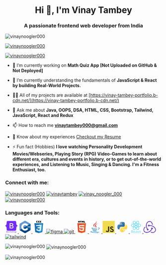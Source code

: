 <h1 align="center">Hi 👋, I'm Vinay Tambey</h1>
<h3 align="center">A passionate frontend web developer from India</h3>

<p align="left"> <img src="https://komarev.com/ghpvc/?username=vinaynoogler000&label=Profile%20views&color=0e75b6&style=flat" alt="vinaynoogler000" /> </p>

<p align="left"> <a href="https://github.com/ryo-ma/github-profile-trophy"><img src="https://github-profile-trophy.vercel.app/?username=vinaynoogler000" alt="vinaynoogler000" /></a> </p>

<p align="left"> <a href="https://twitter.com/vinaynoogler000" target="blank"><img src="https://img.shields.io/twitter/follow/vinaynoogler000?logo=twitter&style=for-the-badge" alt="vinaynoogler000" /></a> </p>

- 🔭 I’m currently working on **Math Quiz App [Not Uploaded on GitHub & Not Deployed]**

- 🌱 I’m currently understanding the fundamentals of **JavaScript & React by building Real-World Projects.**

- 👨‍💻 All of my projects are available at [https://vinay-tambey-portfolio.b-cdn.net/](https://vinay-tambey-portfolio.b-cdn.net/)

- 💬 Ask me about **Java, OOPS, DSA, HTML, CSS, Bootstrap, Tailwind, JavaScript, React and Redux**

- 📫 How to reach me **vinaytambey000@gmail.com**

- 📄 Know about my experiences [Checkout my Resume](https://drive.google.com/file/d/1jrenZTejQi0LSE9GisaG0jPgznTo0wYy/view?usp=drivesdk)

- ⚡ Fun fact (Hobbies) **I love watching Personality Development Movies/Webseries, Playing Story (RPG) Video-Games to learn about different era, cultures and events in history, or to get out-of-the-world experiences, and Listening to Music, Singing & Dancing. I'm a Fitness Enthusiast, too.**

<h3 align="left">Connect with me:</h3>
<p align="left">
<a href="https://twitter.com/vinaynoogler000" target="blank"><img align="center" src="https://raw.githubusercontent.com/rahuldkjain/github-profile-readme-generator/master/src/images/icons/Social/twitter.svg" alt="vinaynoogler000" height="30" width="40" /></a>
<a href="https://linkedin.com/in/vinaytambey" target="blank"><img align="center" src="https://raw.githubusercontent.com/rahuldkjain/github-profile-readme-generator/master/src/images/icons/Social/linked-in-alt.svg" alt="vinaytambey" height="30" width="40" /></a>
<a href="https://instagram.com/vinay_noogler_000" target="blank"><img align="center" src="https://raw.githubusercontent.com/rahuldkjain/github-profile-readme-generator/master/src/images/icons/Social/instagram.svg" alt="vinay_noogler_000" height="30" width="40" /></a>
<a href="https://www.leetcode.com/vinaynoogler000" target="blank"><img align="center" src="https://raw.githubusercontent.com/rahuldkjain/github-profile-readme-generator/master/src/images/icons/Social/leet-code.svg" alt="vinaynoogler000" height="30" width="40" /></a>
</p>

<h3 align="left">Languages and Tools:</h3>
<p align="left"> <a href="https://getbootstrap.com" target="_blank" rel="noreferrer"> <img src="https://raw.githubusercontent.com/devicons/devicon/master/icons/bootstrap/bootstrap-plain-wordmark.svg" alt="bootstrap" width="40" height="40"/> </a> <a href="https://www.w3schools.com/cpp/" target="_blank" rel="noreferrer"> <img src="https://raw.githubusercontent.com/devicons/devicon/master/icons/cplusplus/cplusplus-original.svg" alt="cplusplus" width="40" height="40"/> </a> <a href="https://www.w3schools.com/css/" target="_blank" rel="noreferrer"> <img src="https://raw.githubusercontent.com/devicons/devicon/master/icons/css3/css3-original-wordmark.svg" alt="css3" width="40" height="40"/> </a> <a href="https://www.figma.com/" target="_blank" rel="noreferrer"> <img src="https://www.vectorlogo.zone/logos/figma/figma-icon.svg" alt="figma" width="40" height="40"/> </a> <a href="https://git-scm.com/" target="_blank" rel="noreferrer"> <img src="https://www.vectorlogo.zone/logos/git-scm/git-scm-icon.svg" alt="git" width="40" height="40"/> </a> <a href="https://www.w3.org/html/" target="_blank" rel="noreferrer"> <img src="https://raw.githubusercontent.com/devicons/devicon/master/icons/html5/html5-original-wordmark.svg" alt="html5" width="40" height="40"/> </a> <a href="https://www.java.com" target="_blank" rel="noreferrer"> <img src="https://raw.githubusercontent.com/devicons/devicon/master/icons/java/java-original.svg" alt="java" width="40" height="40"/> </a> <a href="https://developer.mozilla.org/en-US/docs/Web/JavaScript" target="_blank" rel="noreferrer"> <img src="https://raw.githubusercontent.com/devicons/devicon/master/icons/javascript/javascript-original.svg" alt="javascript" width="40" height="40"/> </a> <a href="https://www.python.org" target="_blank" rel="noreferrer"> <img src="https://raw.githubusercontent.com/devicons/devicon/master/icons/python/python-original.svg" alt="python" width="40" height="40"/> </a> <a href="https://reactjs.org/" target="_blank" rel="noreferrer"> <img src="https://raw.githubusercontent.com/devicons/devicon/master/icons/react/react-original-wordmark.svg" alt="react" width="40" height="40"/> </a> <a href="https://redux.js.org" target="_blank" rel="noreferrer"> <img src="https://raw.githubusercontent.com/devicons/devicon/master/icons/redux/redux-original.svg" alt="redux" width="40" height="40"/> </a> <a href="https://tailwindcss.com/" target="_blank" rel="noreferrer"> <img src="https://www.vectorlogo.zone/logos/tailwindcss/tailwindcss-icon.svg" alt="tailwind" width="40" height="40"/> </a> </p>

<p><img align="left" src="https://github-readme-stats.vercel.app/api/top-langs?username=vinaynoogler000&show_icons=true&locale=en&layout=compact" alt="vinaynoogler000" /></p>

<p>&nbsp;<img align="center" src="https://github-readme-stats.vercel.app/api?username=vinaynoogler000&show_icons=true&locale=en" alt="vinaynoogler000" /></p>

<p><img align="center" src="https://github-readme-streak-stats.herokuapp.com/?user=vinaynoogler000&" alt="vinaynoogler000" /></p>
